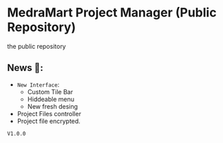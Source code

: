 # MedraMart Project Manager (Public Repository)
the public repository


## News 📰: 
- `New Interface`: 
   - Custom Tile Bar
   - Hiddeable menu
   - New fresh desing
- Project Files controller
- Project file encrypted.

`V1.0.0`
